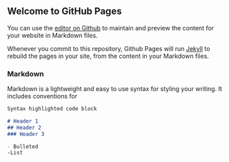 ## Welcome to GitHub Pages

You can use the [editor on Github](https://github.com/trmcdade/trmcdade.github.io/new/master/index.md) to maintain and preview the content for your website in Markdown files. 

Whenever you commit to this repository, Github Pages will run [Jekyll](https://jekyllrb.com/) to rebuild the pages in your site, from the content in your Markdown files. 

### Markdown

Markdown is a lightweight and easy to use syntax for styling your writing. It includes conventions for 

```markdown
Syntax highlighted code block

# Header 1
## Header 2
### Header 3

- Bulleted 
-List
